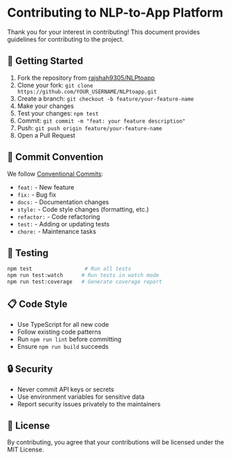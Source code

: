 # Contributing to NLP-to-App Platform

Thank you for your interest in contributing! This document provides guidelines for contributing to the project.

## 🚀 Getting Started

1. Fork the repository from [rajshah9305/NLPtoapp](https://github.com/rajshah9305/NLPtoapp)
2. Clone your fork: `git clone https://github.com/YOUR_USERNAME/NLPtoapp.git`
3. Create a branch: `git checkout -b feature/your-feature-name`
4. Make your changes
5. Test your changes: `npm test`
6. Commit: `git commit -m "feat: your feature description"`
7. Push: `git push origin feature/your-feature-name`
8. Open a Pull Request

## 📝 Commit Convention

We follow [Conventional Commits](https://www.conventionalcommits.org/):

- `feat:` - New feature
- `fix:` - Bug fix
- `docs:` - Documentation changes
- `style:` - Code style changes (formatting, etc.)
- `refactor:` - Code refactoring
- `test:` - Adding or updating tests
- `chore:` - Maintenance tasks

## 🧪 Testing

```bash
npm test                 # Run all tests
npm run test:watch      # Run tests in watch mode
npm run test:coverage   # Generate coverage report
```

## 📋 Code Style

- Use TypeScript for all new code
- Follow existing code patterns
- Run `npm run lint` before committing
- Ensure `npm run build` succeeds

## 🔒 Security

- Never commit API keys or secrets
- Use environment variables for sensitive data
- Report security issues privately to the maintainers

## 📄 License

By contributing, you agree that your contributions will be licensed under the MIT License.
